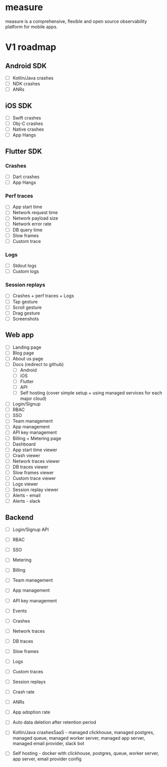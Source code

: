 # measure
measure is a comprehensive, flexible and open source observability platform for mobile apps.

# V1 roadmap
## Android SDK
 - [ ] Kotlin/Java crashes
 - [ ] NDK crashes
 - [ ] ANRs

## iOS SDK
 - [ ] Swift crashes
 - [ ] Obj-C crashes
 - [ ] Native crashes
 - [ ] App Hangs

## Flutter SDK
### Crashes
 - [ ] Dart crashes
 - [ ] App Hangs

### Perf traces
 - [ ] App start time
 - [ ] Network request time
 - [ ] Network payload size
 - [ ] Network error rate
 - [ ] DB query time
 - [ ] Slow frames
 - [ ] Custom trace

### Logs
 - [ ] Stdout logs
 - [ ] Custom logs

### Session replays
 - [ ] Crashes + perf traces + Logs
 - [ ] Tap gesture
 - [ ] Scroll gesture
 - [ ] Drag gesture
 - [ ] Screenshots

## Web app
 - [ ] Landing page
 - [ ] Blog page
 - [ ] About us page
 - [ ] Docs (redirect to github)
 	- [ ] Android
 	- [ ] iOS
 	- [ ] Flutter
 	- [ ] API
 	- [ ] Self hosting (cover simple setup + using managed services for each major cloud)
 - [ ] Login/Signup
 - [ ] RBAC
 - [ ] SSO
 - [ ] Team management
 - [ ] App management
 - [ ] API key management
 - [ ] Billing + Metering page
 - [ ] Dashboard
 - [ ] App start time viewer
 - [ ] Crash viewer
 - [ ] Network traces viewer
 - [ ] DB traces viewer
 - [ ] Slow frames viewer
 - [ ] Custom trace viewer
 - [ ] Logs viewer
 - [ ] Session replay viewer
 - [ ] Alerts - email
 - [ ] Alerts - slack

## Backend
 - [ ] Login/Signup API
 - [ ] RBAC
 - [ ] SSO
 - [ ] Metering
 - [ ] Billing
 - [ ] Team management
 - [ ] App management
 - [ ] API key management
 - [ ] Events
 - [ ] Crashes
 - [ ] Network traces
 - [ ] DB traces
 - [ ] Slow frames
 - [ ] Logs
 - [ ] Custom traces
 - [ ] Session replays
 - [ ] Crash rate
 - [ ] ANRs
 - [ ] App adoption rate
 - [ ] Auto data deletion after retention period
 - [ ] Kotlin/Java crashesSaaS - managed clickhouse, managed postgres, managed queue, managed worker server, managed app server, managed email provider, slack bot
 - [ ] Self hosting - docker with clickhouse, postgres, queue, worker server, app server, email provider config







